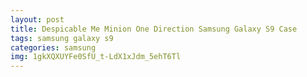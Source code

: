 ```yaml
---
layout: post
title: Despicable Me Minion One Direction Samsung Galaxy S9 Case
tags: samsung galaxy s9
categories: samsung
img: 1gkXQXUYFe0SfU_t-LdX1xJdm_5ehT6Tl
---
```

